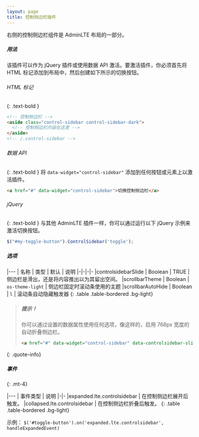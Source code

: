 ```yaml
---
layout: page
title: 控制侧边栏插件
---
```


右侧的控制侧边栏组件是 AdminLTE 布局的一部分。

##### 用法
该插件可以作为 jQuery 插件或使用数据 API 激活。要激活插件，你必须首先将 HTML 标记添加到布局中，然后创建如下所示的切换按钮。

###### HTML 标记
{: .text-bold }
```html
<!-- 控制侧边栏 -->
<aside class="control-sidebar control-sidebar-dark">
  <!-- 控制侧边栏内容在这里 -->
</aside>
<!-- /.control-sidebar -->
```

###### 数据 API
{: .text-bold }
将 `data-widget="control-sidebar"` 添加到任何按钮或元素上以激活插件。

```html
<a href="#" data-widget="control-sidebar">切换控制侧边栏</a>
```

###### jQuery
{: .text-bold }
与其他 AdminLTE 插件一样，你可以通过运行以下 jQuery 示例来激活切换按钮。
```js
$("#my-toggle-button").ControlSidebar('toggle');
```

##### 选项

|---
| 名称 | 类型 | 默认 | 说明
|-|-|-|-
|controlsidebarSlide | Boolean | TRUE | 侧边栏是滑出，还是将内容推出以为其留出空间。
|scrollbarTheme | Boolean | `os-theme-light` | 侧边栏固定时滚动条使用的主题
|scrollbarAutoHide | Boolean | `l` | 滚动条自动隐藏触发器
{: .table .table-bordered .bg-light}

> ##### 提示！
> 你可以通过设置的数据属性使用任何选项，像这样的，启用 768px 宽度的自动折叠侧边栏。
> ```html
> <a href="#" data-widget="control-sidebar" data-controlsidebar-slide="false">切换控制侧边栏</a>
> ```
{: .quote-info}

##### 事件
{: .mt-4}

|---
| 事件类型 | 说明
|-|-
|expanded.lte.controlsidebar | 在控制侧边栏展开后触发。
|collapsed.lte.controlsidebar | 在控制侧边栏折叠后触发。
{: .table .table-bordered .bg-light}

示例： `$('#toggle-button').on('expanded.lte.controlsidebar', handleExpandedEvent)`
